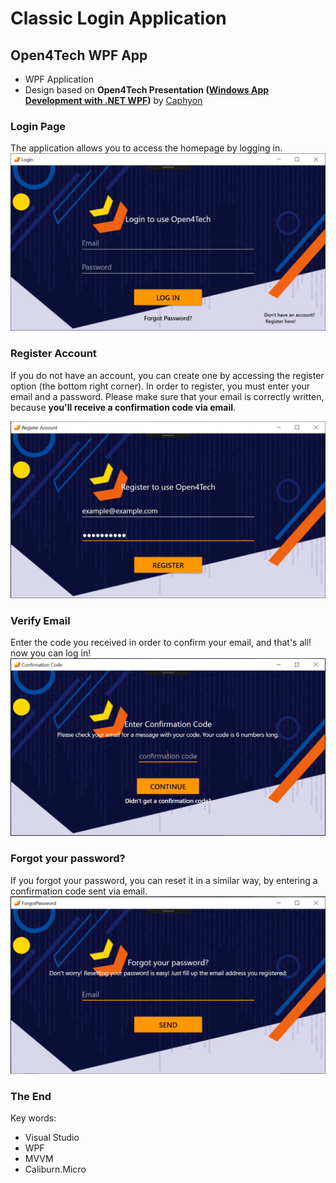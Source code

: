 # Classic Login Application
## Open4Tech WPF App
- WPF Application
- Design based on **Open4Tech Presentation ([Windows App Development with .NET WPF](https://www.caphyon.ro/open4tech-2019-windows-app-development-with-dotnet-wpf.html))** by [Caphyon](https://www.caphyon.ro)

### Login Page
The application allows you to access the homepage by  logging in.
![alt text](Preview/LoginWindow.jpg)

### Register Account
If you do not have an account, you can create one by accessing the register option (the bottom right corner). In order to register, you must enter your email and a password. Please make sure that your email is correctly written, because **you'll receive a confirmation code via email**.

![alt text](Preview/RegisterWindow.jpg)

### Verify Email
Enter the code you received in order to confirm your email, and that's all! now you can log in!
![alt text](Preview/VerifyCodeWindow.jpg)

### Forgot your password?
If you forgot your password, you can reset it in a similar way, by entering a confirmation code sent via email.
![alt text](Preview/ForgotPasswordWindow.jpg)

### The End
Key words:
- Visual Studio
- WPF
- MVVM
- Caliburn.Micro
